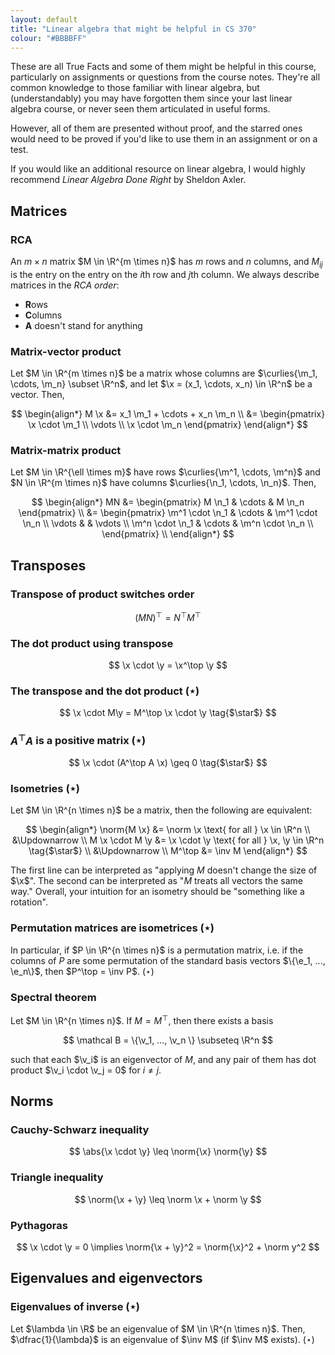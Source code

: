 ```yaml
---
layout: default
title: "Linear algebra that might be helpful in CS 370"
colour: "#BBBBFF"
---
```



$$
\newcommand{\x}{\mathbf x}
\newcommand{\y}{\mathbf y}
\newcommand{\b}{\mathbf b}
\newcommand{\e}{\mathbf e}
\newcommand{\f}{\mathbf f}
\newcommand{\m}{\mathbf m}
\newcommand{\n}{\mathbf n}
\newcommand{\p}{\mathbf p}
\newcommand{\v}{\mathbf v}
\newcommand{\F}{\mathbf F}
\newcommand{\parens}[1]{\left( #1 \right)}
\newcommand{\curlies}[1]{\left\{ #1 \right\}}
\newcommand{\abs}[1]{\left| #1 \right|}
\newcommand{\norm}[1]{\left\lVert \vphantom{A} #1 \right\rVert}
\newcommand{\inv}[1]{#1^{-1}}
$$

These are all True Facts and some of them might be helpful in this course, particularly on assignments or questions from the course notes. They're all common knowledge to those familiar with linear algebra, but (understandably) you may have forgotten them since your last linear algebra course, or never seen them articulated in useful forms.

However, all of them are presented without proof, and the starred ones would need to be proved if you'd like to use them in an assignment or on a test.

If you would like an additional resource on linear algebra, I would highly recommend *Linear Algebra Done Right* by Sheldon Axler.

## Matrices

### RCA

An $m \times n$ matrix $M \in \R^{m \times n}$ has $m$ rows and $n$ columns, and $M_{ij}$ is the entry on the entry on the $i$th row and $j$th column. We always describe matrices in the *RCA order*:

- **R**ows
- **C**olumns
- **A** doesn't stand for anything

### Matrix-vector product

Let $M \in \R^{m \times n}$ be a matrix whose columns are $\curlies{\m_1, \cdots, \m_n} \subset \R^n$, and let $\x = (x_1, \cdots, x_n) \in \R^n$ be a vector. Then,

$$
\begin{align*}
M \x &= x_1 \m_1 + \cdots + x_n \m_n \\
&= \begin{pmatrix}
\x \cdot \m_1 \\
\vdots \\
\x \cdot \m_n
\end{pmatrix}
\end{align*}
$$

### Matrix-matrix product

Let $M \in \R^{\ell \times m}$ have rows $\curlies{\m^1, \cdots, \m^n}$ and $N \in \R^{m \times n}$ have columns $\curlies{\n_1, \cdots, \n_n}$. Then,

$$
\begin{align*}
MN &= \begin{pmatrix} M \n_1 & \cdots & M \n_n \end{pmatrix} \\
&= \begin{pmatrix}
\m^1 \cdot \n_1 & \cdots & \m^1 \cdot \n_n \\
\vdots & & \vdots \\
\m^n \cdot \n_1 & \cdots & \m^n \cdot \n_n \\
\end{pmatrix} \\
\end{align*}
$$

## Transposes

### Transpose of product switches order

$$
(MN)^\top = N^\top M^\top
$$

### The dot product using transpose

$$
\x \cdot \y = \x^\top \y
$$

### The transpose and the dot product ($\star$)

$$
\x \cdot M\y = M^\top \x \cdot \y
\tag{$\star$}
$$

### $A^\top A$ is a positive matrix ($\star$)

$$
\x \cdot (A^\top A \x) \geq 0
\tag{$\star$}
$$

### Isometries ($\star$)

Let $M \in \R^{n \times n}$ be a matrix, then the following are equivalent:

$$
\begin{align*}
\norm{M \x} &= \norm \x \text{ for all } \x \in \R^n \\
&\Updownarrow \\
M \x \cdot M \y &= \x \cdot \y \text{ for all } \x, \y \in \R^n 
\tag{$\star$} \\
&\Updownarrow \\
M^\top &= \inv M
\end{align*}
$$

The first line can be interpreted as "applying $M$ doesn't change the size of $\x$". The second can be interpreted as "$M$ treats all vectors the same way." Overall, your intuition for an isometry should be "something like a rotation".

### Permutation matrices are isometrices ($\star$)

In particular, if $P \in \R^{n \times n}$ is a permutation matrix, i.e. if the columns of $P$ are some permutation of the standard basis vectors $\{\e_1, ..., \e_n\}$, then $P^\top = \inv P$.  ($\star$)

### Spectral theorem

Let $M \in \R^{n \times n}$. If $M = M^\top$, then there exists a basis

$$
\mathcal B = \{\v_1, ..., \v_n \} \subseteq \R^n
$$

such that each $\v_i$ is an eigenvector of $M$, and any pair of them has dot product $\v_i \cdot \v_j = 0$ for $i \neq j$.

## Norms

### Cauchy-Schwarz inequality

$$
\abs{\x \cdot \y} \leq \norm{\x} \norm{\y}
$$

### Triangle inequality

$$
\norm{\x + \y} \leq \norm \x + \norm \y
$$

### Pythagoras

$$
\x \cdot \y = 0 \implies \norm{\x + \y}^2 = \norm{\x}^2 + \norm y^2
$$

## Eigenvalues and eigenvectors

### Eigenvalues of inverse ($\star$)

Let $\lambda \in \R$ be an eigenvalue of $M \in \R^{n \times n}$. Then, $\dfrac{1}{\lambda}$ is an eigenvalue of $\inv M$ (if $\inv M$ exists).  ($\star$)
